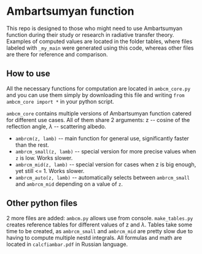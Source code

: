 # Ambartsumyan function 

This repo is designed to those who might need to use Ambartsumyan function during their study or research in radiative transfer theory.
Examples of computed values are located in the folder tables, where files labeled with `_my_main` were generated using this code,
whereas other files are there for reference and comparison.

## How to use

All the necessary functions for computation are located in `ambcm_core.py` and you can use them simply by downloading this file
and writing `from ambcm_core import *` in your python script.

`ambcm_core` contains multiple versions of Ambartsumyan function catered for different use cases.
All of them share 2 arguments: z -- cosine of the reflection angle, $\lambda$ -- scattering albedo.

* `ambrcm(z, lamb)` -- main function for general use, significantly faster than the rest.
* `ambrcm_small(z, lamb)` -- special version for more precise values when `z` is low. Works slower.
* `ambrcm_mid(z, lamb)` -- special version for cases when z is big enough, yet still <= 1. Works slower.
* `ambrcm_auto(z, lamb)` -- automatically selects between `ambrcm_small` and `ambrcm_mid` depending on a value of `z`.

## Other python files

2 more files are added: `ambcm.py` allows use from console. `make_tables.py` creates reference tables for different values of 
z and $\lambda$. Tables take some time to be created, as `ambrcm_small` and `ambrcm_mid` are pretty slow due to having to compute multiple 
nestd integrals. 
All formulas and math are located in `calcfiambar.pdf` in Russian language.

